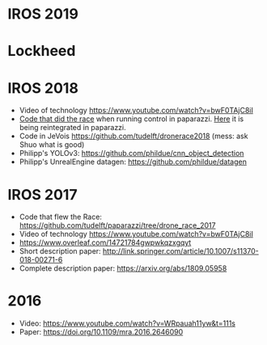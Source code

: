# IROS 2019

# Lockheed


# IROS 2018

 - Video of technology https://www.youtube.com/watch?v=bwF0TAjC8iI
 - [Code that did the race](https://github.com/tudelft/paparazzi/tree/drone_race_2018) when running control in paparazzi. [Here](https://github.com/paparazzi/paparazzi/pull/2377) it is being reintegrated in paparazzi.
 - Code in JeVois https://github.com/tudelft/dronerace2018 (mess: ask Shuo what is good)
 - Philipp's YOLOv3: https://github.com/phildue/cnn_object_detection 
 - Philipp's UnrealEngine datagen: https://github.com/phildue/datagen

# IROS 2017

 - Code that flew the Race: https://github.com/tudelft/paparazzi/tree/drone_race_2017
 - Video of technology https://www.youtube.com/watch?v=bwF0TAjC8iI
 - https://www.overleaf.com/14721784gwpwkqzxgqyt
 - Short description paper: http://link.springer.com/article/10.1007/s11370-018-00271-6
 - Complete description paper: https://arxiv.org/abs/1809.05958


# 2016

 - Video: https://www.youtube.com/watch?v=WRpauah11yw&t=111s
 - Paper: https://doi.org/10.1109/mra.2016.2646090